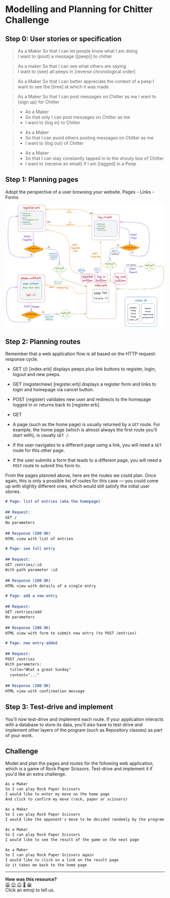 # Modelling and Planning for Chitter Challenge

## Step 0: User stories or specification

> As a Maker
> So that I can let people know what I am doing  
> I want to {post} a message ([peep]) to chitter

> As a maker
> So that I can see what others are saying  
> I want to {see} all peeps in [reverse chronological order]

> As a Maker
> So that I can better appreciate the context of a peep
> I want to see the [time] at which it was made

> As a Maker
> So that I can post messages on Chitter as me
> I want to {sign up} for Chitter

>- As a Maker
>- So that only I can post messages on Chitter as me
>- I want to {log in} to Chitter

>- As a Maker
>- So that I can avoid others posting messages on Chitter as me
>- I want to {log out} of Chitter

>* As a Maker
>* So that I can stay constantly tapped in to the shouty box of Chitter
>* I want to {receive an email} if I am [tagged] in a Peep

## Step 1: Planning pages

Adopt the perspective of a user browsing your website. Pages - Links - Forms

![](./images/../../images/chitter_design.png)

## Step 2: Planning routes

Remember that a web application flow is all based on the HTTP request-response cycle.

* GET (/) [index.erb] displays peeps plus link buttons to register, login, logout and new peeps.
* GET (register/new) [register.erb] displays a register form and links to login and homepage via cancel button.
* POST (register) validates new user and redirects to the homepage logged in or returns back to [register.erb].
* GET 

 * A page (such as the home page) is usually returned by a `GET` route. For example, the
   home page (which is almost always the first route you'll start with), is usually `GET
   /`.
 * If the user navigates to a different page using a link, you will need a `GET` route for
   this other page.
 * If the user submits a form that leads to a different page, you will need a `POST` route
   to submit this form to.

From the pages planned above, here are the routes we could plan. Once again, this is only
a possible list of routes for this case — you could come up with slightly different ones,
which would still satisfy the initial user stories.

```md
# Page: list of entries (aka the homepage)

## Request:
GET /
No parameters

## Response (200 OK)
HTML view with list of entries
```

```md
# Page: see full entry 

## Request:
GET /entries/:id
With path parameter :id

## Response (200 OK)
HTML view with details of a single entry
```

```md
# Page: add a new entry

## Request:
GET /entries/add
No parameters

## Response (200 OK)
HTML view with form to submit new entry (to POST /entries)
```

```md
# Page: new entry added

## Request:
POST /entries
With parameters:
  title="What a great Sunday"
  content="..."

## Response (200 OK)
HTML view with confirmation message
```

## Step 3: Test-drive and implement

You'll now test-drive and implement each route. If your application interacts with a
database to store its data, you'll also have to test-drive and implement other layers of
the program (such as Repository classes) as part of your work.

## Challenge

Model and plan the pages and routes for the following web application, which is a game of
Rock Paper Scissors. Test-drive and implement it if you'd like an extra challenge.

```
As a Maker
So I can play Rock Paper Scissors
I would like to enter my move on the home page
And click to confirm my move (rock, paper or scissors)

As a Maker
So I can play Rock Paper Scissors
I would like the opponent's move to be decided randomly by the program

As a Maker
So I can play Rock Paper Scissors
I would like to see the result of the game on the next page

As a Maker
So I can play Rock Paper Scissors again
I would like to click on a link on the result page
So it takes me back to the home page
```


<!-- BEGIN GENERATED SECTION DO NOT EDIT -->

---

**How was this resource?**  
[😫](https://airtable.com/shrUJ3t7KLMqVRFKR?prefill_Repository=makersacademy%2Fweb-applications&prefill_File=pills%2Fmodelling_and_planning_web_application.md&prefill_Sentiment=😫) [😕](https://airtable.com/shrUJ3t7KLMqVRFKR?prefill_Repository=makersacademy%2Fweb-applications&prefill_File=pills%2Fmodelling_and_planning_web_application.md&prefill_Sentiment=😕) [😐](https://airtable.com/shrUJ3t7KLMqVRFKR?prefill_Repository=makersacademy%2Fweb-applications&prefill_File=pills%2Fmodelling_and_planning_web_application.md&prefill_Sentiment=😐) [🙂](https://airtable.com/shrUJ3t7KLMqVRFKR?prefill_Repository=makersacademy%2Fweb-applications&prefill_File=pills%2Fmodelling_and_planning_web_application.md&prefill_Sentiment=🙂) [😀](https://airtable.com/shrUJ3t7KLMqVRFKR?prefill_Repository=makersacademy%2Fweb-applications&prefill_File=pills%2Fmodelling_and_planning_web_application.md&prefill_Sentiment=😀)  
Click an emoji to tell us.

<!-- END GENERATED SECTION DO NOT EDIT -->